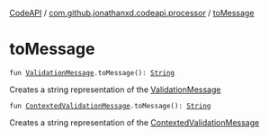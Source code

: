 [CodeAPI](../index.md) / [com.github.jonathanxd.codeapi.processor](index.md) / [toMessage](.)

# toMessage

`fun `[`ValidationMessage`](-validation-message/index.md)`.toMessage(): `[`String`](https://kotlinlang.org/api/latest/jvm/stdlib/kotlin/-string/index.html)

Creates a string representation of the [ValidationMessage](-validation-message/index.md)

`fun `[`ContextedValidationMessage`](-contexted-validation-message/index.md)`.toMessage(): `[`String`](https://kotlinlang.org/api/latest/jvm/stdlib/kotlin/-string/index.html)

Creates a string representation of the [ContextedValidationMessage](-contexted-validation-message/index.md)

